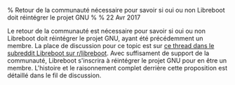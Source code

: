 % Retour de la communauté nécessaire pour savoir si oui ou non Libreboot doit réintégrer le projet GNU
%
% 22 Avr 2017 

Le retour de la communauté est nécessaire pour savoir si oui ou non Libreboot doit réintégrer le projet GNU, ayant été précédemment un membre.
La place de discussion pour ce topic est sur [ce thread dans le subreddit Libreboot sur r/libreboot](https://www.reddit.com/r/libreboot/comments/66tdds/proposal_for_libreboot_rejoin_gnu_community/).
Avec suffisament de support de la communauté, Libreboot s'inscrira à réintégrer le projet GNU pour en être un membre.
L'histoire et le raisonnement complet derrière cette proposition est détaillé dans le fil de discussion.

